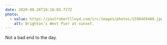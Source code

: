 ```yaml
---
date: 2020-08-26T19:18:03.717Z
photo:
  - value: https://paulrobertlloyd.com/src/images/photos/1598469480.jpg
    alt: Brighton’s West Pier at sunset.
---
```

Not a bad end to the day.
